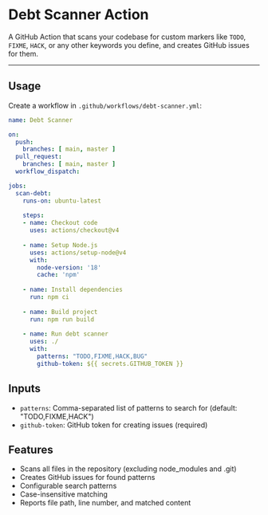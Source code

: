 # Debt Scanner Action

A GitHub Action that scans your codebase for custom markers like `TODO`, `FIXME`, `HACK`, or any other keywords you define, and creates GitHub issues for them.

---

## Usage

Create a workflow in `.github/workflows/debt-scanner.yml`:

```yaml
name: Debt Scanner

on:
  push:
    branches: [ main, master ]
  pull_request:
    branches: [ main, master ]
  workflow_dispatch:

jobs:
  scan-debt:
    runs-on: ubuntu-latest
    
    steps:
    - name: Checkout code
      uses: actions/checkout@v4
      
    - name: Setup Node.js
      uses: actions/setup-node@v4
      with:
        node-version: '18'
        cache: 'npm'
        
    - name: Install dependencies
      run: npm ci
      
    - name: Build project
      run: npm run build
      
    - name: Run debt scanner
      uses: ./
      with:
        patterns: "TODO,FIXME,HACK,BUG"
        github-token: ${{ secrets.GITHUB_TOKEN }}
```

## Inputs

- `patterns`: Comma-separated list of patterns to search for (default: "TODO,FIXME,HACK")
- `github-token`: GitHub token for creating issues (required)

## Features

- Scans all files in the repository (excluding node_modules and .git)
- Creates GitHub issues for found patterns
- Configurable search patterns
- Case-insensitive matching
- Reports file path, line number, and matched content
